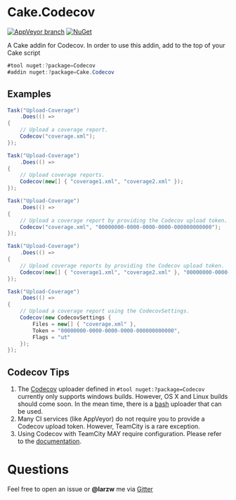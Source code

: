 # Cake.Codecov

[![AppVeyor branch](https://img.shields.io/appveyor/ci/larzw/cake-codecov/master.svg)](https://ci.appveyor.com/project/larzw/cake-codecov/branch/master)
[![NuGet](https://img.shields.io/nuget/v/Cake.Codecov.svg)](https://www.nuget.org/packages/Cake.Codecov/)

A Cake addin for Codecov. In order to use this addin, add to the top of your Cake script

```csharp
#tool nuget:?package=Codecov
#addin nuget:?package=Cake.Codecov
```

## Examples

```csharp
Task("Upload-Coverage")
    .Does(() =>
{
    // Upload a coverage report.
    Codecov("coverage.xml");
});
```

```csharp
Task("Upload-Coverage")
    .Does(() =>
{
    // Upload coverage reports.
    Codecov(new[] { "coverage1.xml", "coverage2.xml" });
});
```

```csharp
Task("Upload-Coverage")
    .Does(() =>
{
    // Upload a coverage report by providing the Codecov upload token.
    Codecov("coverage.xml", "00000000-0000-0000-0000-000000000000");
});
```

```csharp
Task("Upload-Coverage")
    .Does(() =>
{
    // Upload coverage reports by providing the Codecov upload token.
    Codecov(new[] { "coverage1.xml", "coverage2.xml" }, "00000000-0000-0000-0000-000000000000");
});
```

```csharp
Task("Upload-Coverage")
    .Does(() =>
{
    // Upload a coverage report using the CodecovSettings.
    Codecov(new CodecovSettings { 
        Files = new[] { "coverage.xml" },
        Token = "00000000-0000-0000-0000-000000000000",
        Flags = "ut"
    });
});
```

## Codecov Tips

1. The [Codecov](https://github.com/codecov/codecov-exe) uploader defined in `#tool nuget:?package=Codecov` currently only supports windows builds. However, OS X and Linux builds should come soon. In the mean time, there is a [bash](https://github.com/codecov/codecov-bash) uploader that can be used.
2. Many CI services (like AppVeyor) do not require you to provide a Codecov upload token. However, TeamCity is a rare exception.
3. Using Codecov with TeamCity MAY require configuration. Please refer to the [documentation](https://github.com/codecov/codecov-exe#teamcity).

# Questions

Feel free to open an issue or **@larzw** me via [Gitter](https://gitter.im/cake-contrib/Lobby)
